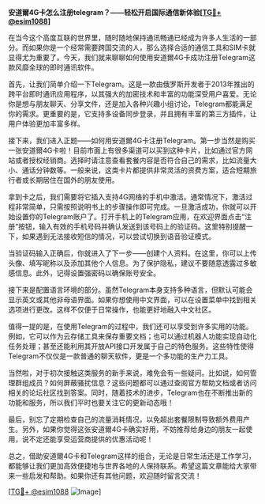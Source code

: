 **安道爾4G卡怎么注册telegram？——轻松开启国际通信新体验[[TG💪+ @esim1088](https://t.me/s/esim1088)]**

在当今这个高度互联的世界里，随时随地保持通讯畅通已经成为许多人生活的一部分。而如果你是一个经常需要跨国交流的人，那么选择合适的通信工具和SIM卡就显得尤为重要了。今天，我们就来聊聊如何使用安道爾4G卡成功注册Telegram这款风靡全球的即时通讯软件。

首先，让我们简单介绍一下Telegram。这是一款由俄罗斯开发者于2013年推出的跨平台即时通讯应用程序，以其强大的加密技术和丰富的功能深受用户喜爱。无论你是想与朋友聊天、分享文件，还是加入各种兴趣小组讨论，Telegram都能满足你的需求。更重要的是，它支持多设备同步登录，并且拥有丰富的第三方插件，让用户体验更加丰富多样。

接下来，我们进入正题——如何用安道爾4G卡注册Telegram。第一步当然是购买一张安道爾4G卡啦！目前市面上有很多渠道可以买到这种卡片，比如通过官方网站或者授权经销商。选择时请注意查看套餐内容是否符合自己的需求，比如流量大小、通话分钟数等。一般来说，这类卡片都提供非常灵活的资费方案，适合短期旅行者或长期居住在国外的朋友使用。

拿到卡之后，我们需要将它插入支持4G网络的手机中激活。通常情况下，激活过程非常简单，只需按照说明书上的步骤操作即可完成。一旦激活成功，你就可以开始设置你的Telegram账户了。打开手机上的Telegram应用，在欢迎界面点击“注册”按钮，输入有效的手机号码并确认发送到该号码上的验证码。这里特别提醒一下，如果遇到无法接收短信的情况，可以尝试切换到语音验证模式。

当验证码输入正确后，你就进入了下一步——创建个人资料。在这里，你可以上传头像、填写昵称以及添加其他个人信息。为了保护隐私，建议不要随意透露过多敏感信息。此外，记得设置强密码以确保账号安全。

接下来是配置语言环境的部分。虽然Telegram本身支持多种语言，但默认可能会显示英文或其他非母语界面。如果你想使用中文界面，可以在设置菜单中找到相关选项进行更改。这样不仅便于日常操作，也能更好地融入中文社区。

值得一提的是，在使用Telegram的过程中，我们还可以享受到许多实用的功能。例如，它可以作为云存储工具来保存重要文档；也可以通过机器人功能实现自动化任务处理；甚至还能利用其开放API接口开发属于自己的特色服务。这些特性使得Telegram不仅仅是一款普通的聊天软件，更是一个多功能的生产力工具。

当然啦，对于初次接触这类服务的新手来说，难免会有一些疑问。比如说，如何管理群组成员？如何屏蔽骚扰信息？这些问题都可以通过查阅官方帮助文档或者访问相关的论坛社区找到答案。同时，随着技术的进步，Telegram也在不断推出新的功能和服务，所以我们平时也要关注它的更新动态哦！

最后，别忘了定期检查自己的流量消耗情况，以免超出套餐限制导致额外费用产生。另外，如果你觉得这张安道爾4G卡确实好用，不妨推荐给身边的朋友一起使用，说不定还能享受运营商提供的优惠活动呢！

总之，借助安道爾4G卡和Telegram这样的组合，无论是日常生活还是工作学习，都能够让我们更加高效便捷地与世界各地的人保持联系。希望这篇文章能给大家带来一些启发和帮助。如果你还有其他问题，欢迎随时留言交流！

[[TG💪+ @esim1088](https://t.me/s/esim1088) ![Image](https://i.postimg.cc/4NQfJmqS/Snipaste-2025-05-13-00-14-12.png)]